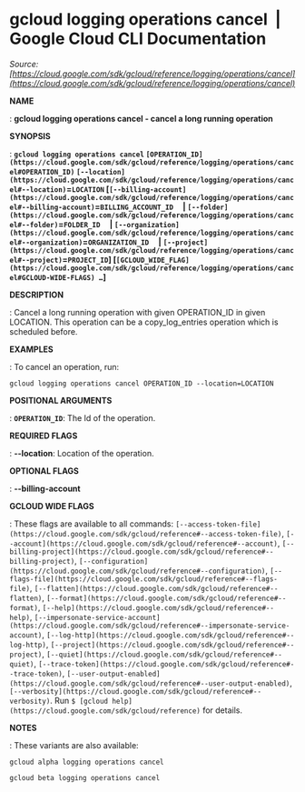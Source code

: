 # gcloud logging operations cancel  |  Google Cloud CLI Documentation

*Source: [https://cloud.google.com/sdk/gcloud/reference/logging/operations/cancel](https://cloud.google.com/sdk/gcloud/reference/logging/operations/cancel)*

**NAME**

: **gcloud logging operations cancel - cancel a long running operation**

**SYNOPSIS**

: **`gcloud logging operations cancel` `[OPERATION_ID](https://cloud.google.com/sdk/gcloud/reference/logging/operations/cancel#OPERATION_ID)` `[--location](https://cloud.google.com/sdk/gcloud/reference/logging/operations/cancel#--location)`=`LOCATION` [`[--billing-account](https://cloud.google.com/sdk/gcloud/reference/logging/operations/cancel#--billing-account)`=`BILLING_ACCOUNT_ID`     | `[--folder](https://cloud.google.com/sdk/gcloud/reference/logging/operations/cancel#--folder)`=`FOLDER_ID`     | `[--organization](https://cloud.google.com/sdk/gcloud/reference/logging/operations/cancel#--organization)`=`ORGANIZATION_ID`     | `[--project](https://cloud.google.com/sdk/gcloud/reference/logging/operations/cancel#--project)`=`PROJECT_ID`] [`[GCLOUD_WIDE_FLAG](https://cloud.google.com/sdk/gcloud/reference/logging/operations/cancel#GCLOUD-WIDE-FLAGS) …`]**

**DESCRIPTION**

: Cancel a long running operation with given OPERATION_ID in given LOCATION. This
operation can be a copy_log_entries operation which is scheduled before.

**EXAMPLES**

: To cancel an operation, run:

```
gcloud logging operations cancel OPERATION_ID --location=LOCATION
```

**POSITIONAL ARGUMENTS**

: **`OPERATION_ID`**:
The Id of the operation.

**REQUIRED FLAGS**

: **--location**:
Location of the operation.

**OPTIONAL FLAGS**

: **--billing-account**

**GCLOUD WIDE FLAGS**

: These flags are available to all commands: `[--access-token-file](https://cloud.google.com/sdk/gcloud/reference#--access-token-file)`,
`[--account](https://cloud.google.com/sdk/gcloud/reference#--account)`, `[--billing-project](https://cloud.google.com/sdk/gcloud/reference#--billing-project)`,
`[--configuration](https://cloud.google.com/sdk/gcloud/reference#--configuration)`,
`[--flags-file](https://cloud.google.com/sdk/gcloud/reference#--flags-file)`,
`[--flatten](https://cloud.google.com/sdk/gcloud/reference#--flatten)`, `[--format](https://cloud.google.com/sdk/gcloud/reference#--format)`, `[--help](https://cloud.google.com/sdk/gcloud/reference#--help)`, `[--impersonate-service-account](https://cloud.google.com/sdk/gcloud/reference#--impersonate-service-account)`,
`[--log-http](https://cloud.google.com/sdk/gcloud/reference#--log-http)`,
`[--project](https://cloud.google.com/sdk/gcloud/reference#--project)`, `[--quiet](https://cloud.google.com/sdk/gcloud/reference#--quiet)`, `[--trace-token](https://cloud.google.com/sdk/gcloud/reference#--trace-token)`, `[--user-output-enabled](https://cloud.google.com/sdk/gcloud/reference#--user-output-enabled)`,
`[--verbosity](https://cloud.google.com/sdk/gcloud/reference#--verbosity)`.
Run `$ [gcloud help](https://cloud.google.com/sdk/gcloud/reference)` for details.

**NOTES**

: These variants are also available:

```
gcloud alpha logging operations cancel
```

```
gcloud beta logging operations cancel
```